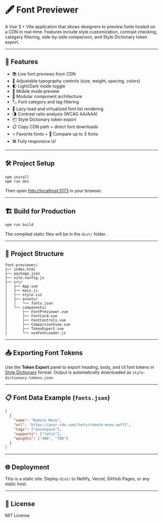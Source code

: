 # 🖋️ Font Previewer

A Vue 3 + Vite application that allows designers to preview fonts hosted on a CDN in real-time. Features include style customization, contrast checking, category filtering, side-by-side comparison, and Style Dictionary token export.

---

## 🚀 Features

- 📚 Live font previews from CDN
- 🎨 Adjustable typography controls (size, weight, spacing, colors)
- 🌓 Light/Dark mode toggle
- 📱 Mobile mode preview
- 🧩 Modular component architecture
- 🏷️ Font category and tag filtering
- 🧠 Lazy-load and virtualized font list rendering
- 🌗 Contrast ratio analysis (WCAG AA/AAA)
- 📦 Style Dictionary token export
- 📋 Copy CDN path + direct font downloads
- ⭐ Favorite fonts + 👥 Compare up to 3 fonts
- 🛠 Fully responsive UI

---

## 🛠️ Project Setup

```bash
npm install
npm run dev
```

Then open [http://localhost:5173](http://localhost:5173) in your browser.

---

## 🏗️ Build for Production

```bash
npm run build
```

The compiled static files will be in the `dist/` folder.

---

## 🧩 Project Structure

```
font-previewer/
├── index.html
├── package.json
├── vite.config.js
├── src/
│   ├── App.vue
│   ├── main.js
│   ├── style.css
│   ├── assets/
│   │   └── fonts.json
│   └── components/
│       ├── FontPreviewer.vue
│       ├── FontCard.vue
│       ├── FontControls.vue
│       ├── ComparisonView.vue
│       ├── TokenExport.vue
│       └── useFontLoader.js
```

---

## 📤 Exporting Font Tokens

Use the **Token Export** panel to export heading, body, and UI font tokens in [Style Dictionary](https://amzn.github.io/style-dictionary/) format. Output is automatically downloaded as `style-dictionary.tokens.json`.

---

## 📋 Font Data Example (`fonts.json`)

```json
[
  {
    "name": "Roboto Mono",
    "url": "https://your-cdn.com/fonts/roboto-mono.woff2",
    "tags": ["monospace"],
    "supports": ["latin"],
    "weights": ["400", "700"]
  }
]
```

---

## 🌐 Deployment

This is a static site. Deploy `dist/` to Netlify, Vercel, GitHub Pages, or any static host.

---

## 📄 License

MIT License 
